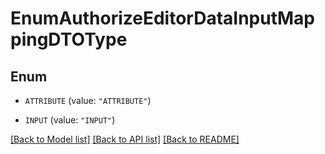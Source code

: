 # EnumAuthorizeEditorDataInputMappingDTOType

## Enum


* `ATTRIBUTE` (value: `"ATTRIBUTE"`)

* `INPUT` (value: `"INPUT"`)


[[Back to Model list]](../README.md#documentation-for-models) [[Back to API list]](../README.md#documentation-for-api-endpoints) [[Back to README]](../README.md)


